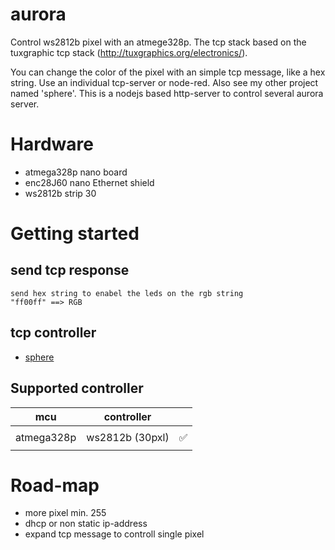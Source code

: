 aurora
==========

Control ws2812b pixel with an atmege328p.
The tcp stack based on the tuxgraphic tcp stack (http://tuxgraphics.org/electronics/).

You can change the color of the pixel with an simple tcp message, like a hex string.
Use an individual tcp-server or node-red.
Also see my other project named 'sphere'. This is a nodejs based http-server to 
control several aurora server.


Hardware
================
 
 * atmega328p nano board
 * enc28J60 nano Ethernet shield
 * ws2812b strip 30

Getting started
================

send tcp response
---------------------

    send hex string to enabel the leds on the rgb string
    "ff00ff" ==> RGB

tcp controller
--------------

 * [sphere](https://github.com/zombinary/sphere)
 

## Supported controller


| __**mcu**__                | __**controller**__    |                           |
|----------------------------|-----------------------|---------------------------|
|  		                        |                       |                           |
|  atmega328p                | ws2812b (30pxl)       |  :white_check_mark:       |
|                            |		                     |                           |

Road-map
=========

  * more pixel min. 255
  * dhcp or non static ip-address
  * expand tcp message to controll single pixel


